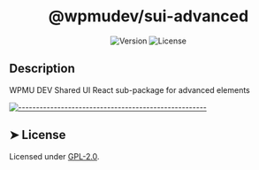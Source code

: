 <!-- ⚠️ This README has been generated from the file(s) "../../../blueprint.md" ⚠️--><h1 align="center">@wpmudev/sui-advanced</h1>

<div style="text-align: center;">
<img src="https://img.shields.io/badge/Version-0.0.2-blue.svg" alt="Version"> <img src="https://img.shields.io/badge/License-GPL-orange.svg" alt="License">
</div>
<h2> Description </h2> WPMU DEV Shared UI React sub-package for advanced elements


[![-----------------------------------------------------](https://raw.githubusercontent.com/andreasbm/readme/master/assets/lines/colored.png)](#license)

## ➤ License
	
Licensed under [GPL-2.0](https://opensource.org/licenses/GPL-2.0).
